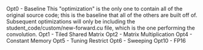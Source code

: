 Opt0 - Baseline
    This "optimization" is the only one to contain all of the original source code; this is the baseline that all of the others are built off of. Subsequent optimizations will only be including the student_code/custom/new-forward.cu file, which is the one performing the convolution.
Opt1 - Tiled Shared Matrix
Opt2 - Matrix Multiplication
Opt4 - Constant Memory
Opt5 - Tuning Restrict
Opt6 - Sweeping
Opt10 - FP16
